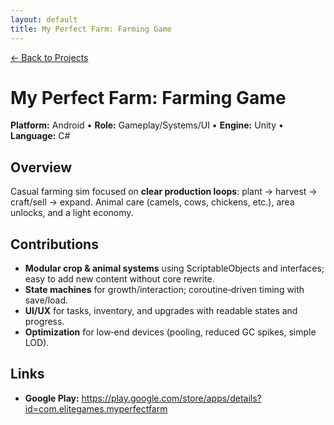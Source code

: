 ```yaml
---
layout: default
title: My Perfect Farm: Farming Game
---
```


[← Back to Projects](/projects)

# My Perfect Farm: Farming Game
**Platform:** Android • **Role:** Gameplay/Systems/UI • **Engine:** Unity • **Language:** C#

## Overview
Casual farming sim focused on **clear production loops**: plant → harvest → craft/sell → expand. Animal care (camels, cows, chickens, etc.), area unlocks, and a light economy.

## Contributions
- **Modular crop & animal systems** using ScriptableObjects and interfaces; easy to add new content without core rewrite.
- **State machines** for growth/interaction; coroutine‑driven timing with save/load.
- **UI/UX** for tasks, inventory, and upgrades with readable states and progress.
- **Optimization** for low‑end devices (pooling, reduced GC spikes, simple LOD).

## Links
- **Google Play:** https://play.google.com/store/apps/details?id=com.elitegames.myperfectfarm
